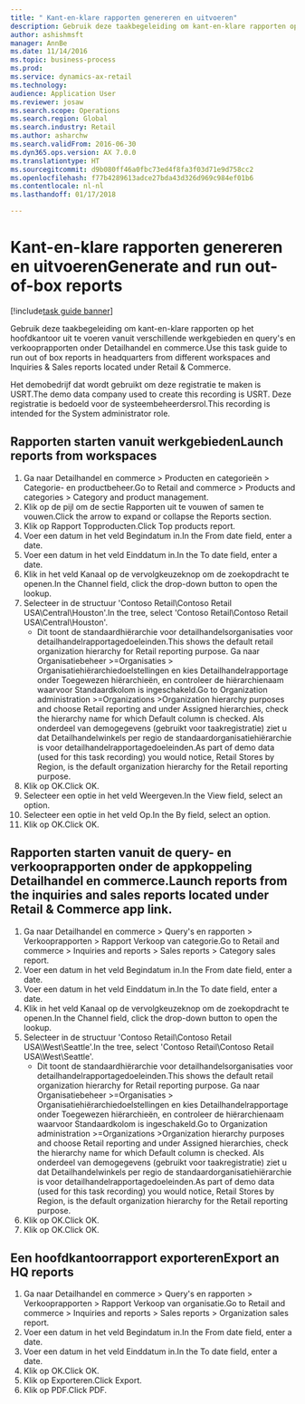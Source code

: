 ```yaml
--- 
title: " Kant-en-klare rapporten genereren en uitvoeren"
description: Gebruik deze taakbegeleiding om kant-en-klare rapporten op het hoofdkantoor uit te voeren vanuit verschillende werkgebieden en query's en verkooprapporten onder Detailhandel en commerce.
author: ashishmsft
manager: AnnBe
ms.date: 11/14/2016
ms.topic: business-process
ms.prod: 
ms.service: dynamics-ax-retail
ms.technology: 
audience: Application User
ms.reviewer: josaw
ms.search.scope: Operations
ms.search.region: Global
ms.search.industry: Retail
ms.author: asharchw
ms.search.validFrom: 2016-06-30
ms.dyn365.ops.version: AX 7.0.0
ms.translationtype: HT
ms.sourcegitcommit: d9b080ff46a0fbc73ed4f8fa3f03d71e9d758cc2
ms.openlocfilehash: f77b4289613adce27bda43d326d969c984ef01b6
ms.contentlocale: nl-nl
ms.lasthandoff: 01/17/2018

---
```

# <a name="generate-and-run-out-of-box-reports"></a><span data-ttu-id="b613a-103"> Kant-en-klare rapporten genereren en uitvoeren</span><span class="sxs-lookup"><span data-stu-id="b613a-103">Generate and run out-of-box reports</span></span>

[!include[task guide banner](../includes/task-guide-banner.md)]

<span data-ttu-id="b613a-104">Gebruik deze taakbegeleiding om kant-en-klare rapporten op het hoofdkantoor uit te voeren vanuit verschillende werkgebieden en query's en verkooprapporten onder Detailhandel en commerce.</span><span class="sxs-lookup"><span data-stu-id="b613a-104">Use this task guide to run out of box reports in headquarters from different workspaces and Inquiries & Sales reports located under Retail & Commerce.</span></span>



<span data-ttu-id="b613a-105">Het demobedrijf dat wordt gebruikt om deze registratie te maken is USRT.</span><span class="sxs-lookup"><span data-stu-id="b613a-105">The demo data company used to create this recording is USRT.</span></span> <span data-ttu-id="b613a-106">Deze registratie is bedoeld voor de systeembeheerdersrol.</span><span class="sxs-lookup"><span data-stu-id="b613a-106">This recording is intended for the System administrator role.</span></span>


## <a name="launch-reports-from-workspaces"></a><span data-ttu-id="b613a-107">Rapporten starten vanuit werkgebieden</span><span class="sxs-lookup"><span data-stu-id="b613a-107">Launch reports from workspaces</span></span>
1. <span data-ttu-id="b613a-108">Ga naar Detailhandel en commerce > Producten en categorieën > Categorie- en productbeheer.</span><span class="sxs-lookup"><span data-stu-id="b613a-108">Go to Retail and commerce > Products and categories > Category and product management.</span></span>
2. <span data-ttu-id="b613a-109">Klik op de pijl om de sectie Rapporten uit te vouwen of samen te vouwen.</span><span class="sxs-lookup"><span data-stu-id="b613a-109">Click the arrow to expand or collapse the Reports section.</span></span>
3. <span data-ttu-id="b613a-110">Klik op Rapport Topproducten.</span><span class="sxs-lookup"><span data-stu-id="b613a-110">Click Top products report.</span></span>
4. <span data-ttu-id="b613a-111">Voer een datum in het veld Begindatum in.</span><span class="sxs-lookup"><span data-stu-id="b613a-111">In the From date field, enter a date.</span></span>
5. <span data-ttu-id="b613a-112">Voer een datum in het veld Einddatum in.</span><span class="sxs-lookup"><span data-stu-id="b613a-112">In the To date field, enter a date.</span></span>
6. <span data-ttu-id="b613a-113">Klik in het veld Kanaal op de vervolgkeuzeknop om de zoekopdracht te openen.</span><span class="sxs-lookup"><span data-stu-id="b613a-113">In the Channel field, click the drop-down button to open the lookup.</span></span>
7. <span data-ttu-id="b613a-114">Selecteer in de structuur 'Contoso Retail\Contoso Retail USA\Central\Houston'.</span><span class="sxs-lookup"><span data-stu-id="b613a-114">In the tree, select 'Contoso Retail\Contoso Retail USA\Central\Houston'.</span></span>
    * <span data-ttu-id="b613a-115">Dit toont de standaardhiërarchie voor detailhandelsorganisaties voor detailhandelrapportagedoeleinden.</span><span class="sxs-lookup"><span data-stu-id="b613a-115">This shows the default retail organization hierarchy for Retail reporting purpose.</span></span>   <span data-ttu-id="b613a-116">Ga naar Organisatiebeheer >Organisaties > Organisatiehiërarchiedoelstellingen en kies Detailhandelrapportage onder Toegewezen hiërarchieën, en controleer de hiërarchienaam waarvoor Standaardkolom is ingeschakeld.</span><span class="sxs-lookup"><span data-stu-id="b613a-116">Go to Organization administration >Organizations >Organization hierarchy purposes and choose Retail reporting and under Assigned hierarchies, check the hierarchy name for which Default column is checked.</span></span>      <span data-ttu-id="b613a-117">Als onderdeel van demogegevens (gebruikt voor taakregistratie) ziet u dat Detailhandelwinkels per regio de standaardorganisatiehiërarchie is voor detailhandelrapportagedoeleinden.</span><span class="sxs-lookup"><span data-stu-id="b613a-117">As part of demo data (used for this task recording) you would notice, Retail Stores by Region, is the default organization hierarchy for the Retail reporting purpose.</span></span>     
8. <span data-ttu-id="b613a-118">Klik op OK.</span><span class="sxs-lookup"><span data-stu-id="b613a-118">Click OK.</span></span>
9. <span data-ttu-id="b613a-119">Selecteer een optie in het veld Weergeven.</span><span class="sxs-lookup"><span data-stu-id="b613a-119">In the View field, select an option.</span></span>
10. <span data-ttu-id="b613a-120">Selecteer een optie in het veld Op.</span><span class="sxs-lookup"><span data-stu-id="b613a-120">In the By field, select an option.</span></span>
11. <span data-ttu-id="b613a-121">Klik op OK.</span><span class="sxs-lookup"><span data-stu-id="b613a-121">Click OK.</span></span>

## <a name="launch-reports-from-the-inquiries-and-sales-reports-located-under-retail--commerce-app-link"></a><span data-ttu-id="b613a-122">Rapporten starten vanuit de query- en verkooprapporten onder de appkoppeling Detailhandel en commerce.</span><span class="sxs-lookup"><span data-stu-id="b613a-122">Launch reports from the inquiries and sales reports located under Retail & Commerce app link.</span></span>
1. <span data-ttu-id="b613a-123">Ga naar Detailhandel en commerce > Query's en rapporten > Verkooprapporten > Rapport Verkoop van categorie.</span><span class="sxs-lookup"><span data-stu-id="b613a-123">Go to Retail and commerce > Inquiries and reports > Sales reports > Category sales report.</span></span>
2. <span data-ttu-id="b613a-124">Voer een datum in het veld Begindatum in.</span><span class="sxs-lookup"><span data-stu-id="b613a-124">In the From date field, enter a date.</span></span>
3. <span data-ttu-id="b613a-125">Voer een datum in het veld Einddatum in.</span><span class="sxs-lookup"><span data-stu-id="b613a-125">In the To date field, enter a date.</span></span>
4. <span data-ttu-id="b613a-126">Klik in het veld Kanaal op de vervolgkeuzeknop om de zoekopdracht te openen.</span><span class="sxs-lookup"><span data-stu-id="b613a-126">In the Channel field, click the drop-down button to open the lookup.</span></span>
5. <span data-ttu-id="b613a-127">Selecteer in de structuur 'Contoso Retail\Contoso Retail USA\West\Seattle'.</span><span class="sxs-lookup"><span data-stu-id="b613a-127">In the tree, select 'Contoso Retail\Contoso Retail USA\West\Seattle'.</span></span>
    * <span data-ttu-id="b613a-128">Dit toont de standaardhiërarchie voor detailhandelsorganisaties voor detailhandelrapportagedoeleinden.</span><span class="sxs-lookup"><span data-stu-id="b613a-128">This shows the default retail organization hierarchy for Retail reporting purpose.</span></span>   <span data-ttu-id="b613a-129">Ga naar Organisatiebeheer >Organisaties > Organisatiehiërarchiedoelstellingen en kies Detailhandelrapportage onder Toegewezen hiërarchieën, en controleer de hiërarchienaam waarvoor Standaardkolom is ingeschakeld.</span><span class="sxs-lookup"><span data-stu-id="b613a-129">Go to Organization administration >Organizations >Organization hierarchy purposes and choose Retail reporting and under Assigned hierarchies, check the hierarchy name for which Default column is checked.</span></span>      <span data-ttu-id="b613a-130">Als onderdeel van demogegevens (gebruikt voor taakregistratie) ziet u dat Detailhandelwinkels per regio de standaardorganisatiehiërarchie is voor detailhandelrapportagedoeleinden.</span><span class="sxs-lookup"><span data-stu-id="b613a-130">As part of demo data (used for this task recording) you would notice, Retail Stores by Region, is the default organization hierarchy for the Retail reporting purpose.</span></span>     
6. <span data-ttu-id="b613a-131">Klik op OK.</span><span class="sxs-lookup"><span data-stu-id="b613a-131">Click OK.</span></span>
7. <span data-ttu-id="b613a-132">Klik op OK.</span><span class="sxs-lookup"><span data-stu-id="b613a-132">Click OK.</span></span>

## <a name="export-an-hq-reports"></a><span data-ttu-id="b613a-133">Een hoofdkantoorrapport exporteren</span><span class="sxs-lookup"><span data-stu-id="b613a-133">Export an HQ reports</span></span>
1. <span data-ttu-id="b613a-134">Ga naar Detailhandel en commerce > Query's en rapporten > Verkooprapporten > Rapport Verkoop van organisatie.</span><span class="sxs-lookup"><span data-stu-id="b613a-134">Go to Retail and commerce > Inquiries and reports > Sales reports > Organization sales report.</span></span>
2. <span data-ttu-id="b613a-135">Voer een datum in het veld Begindatum in.</span><span class="sxs-lookup"><span data-stu-id="b613a-135">In the From date field, enter a date.</span></span>
3. <span data-ttu-id="b613a-136">Voer een datum in het veld Einddatum in.</span><span class="sxs-lookup"><span data-stu-id="b613a-136">In the To date field, enter a date.</span></span>
4. <span data-ttu-id="b613a-137">Klik op OK.</span><span class="sxs-lookup"><span data-stu-id="b613a-137">Click OK.</span></span>
5. <span data-ttu-id="b613a-138">Klik op Exporteren.</span><span class="sxs-lookup"><span data-stu-id="b613a-138">Click Export.</span></span>
6. <span data-ttu-id="b613a-139">Klik op PDF.</span><span class="sxs-lookup"><span data-stu-id="b613a-139">Click PDF.</span></span>


